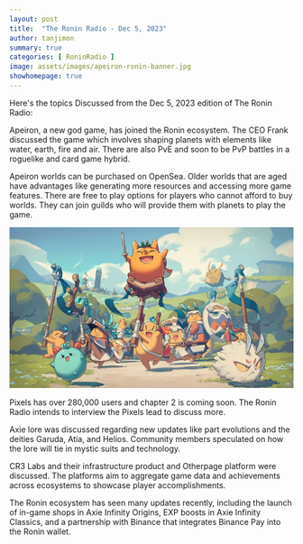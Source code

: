 ```yaml
---
layout: post
title:  "The Ronin Radio - Dec 5, 2023"
author: tanjimon
summary: true
categories: [ RoninRadio ]
image: assets/images/apeiron-ronin-banner.jpg
showhomepage: true
---
```


Here's the topics Discussed from the Dec 5, 2023 edition of The Ronin Radio:

Apeiron, a new god game, has joined the Ronin ecosystem. The CEO Frank discussed the game which involves shaping planets with elements like water, earth, fire and air. There are also PvE and soon to be PvP battles in a roguelike and card game hybrid.

Apeiron worlds can be purchased on OpenSea. Older worlds that are aged have advantages like generating more resources and accessing more game features.  There are free to play options for players who cannot afford to buy worlds. They can join guilds who will provide them with planets to play the game.

![apeiron-x-ronin](/assets/images/apeiron-ronin.png 'Apeiron X Ronin')

Pixels has over 280,000 users and chapter 2 is coming soon. The Ronin Radio intends to interview the Pixels lead to discuss more. 

Axie lore was discussed regarding new updates like part evolutions and the deities Garuda, Atia, and Helios. Community members speculated on how the lore will tie in mystic suits and technology.

CR3 Labs and their infrastructure product and Otherpage platform were discussed. The platforms aim to aggregate game data and achievements across ecosystems to showcase player accomplishments.

The Ronin ecosystem has seen many updates recently, including the launch of in-game shops in Axie Infinity Origins, EXP boosts in Axie Infinity Classics, and a partnership with Binance that integrates Binance Pay into the Ronin wallet.